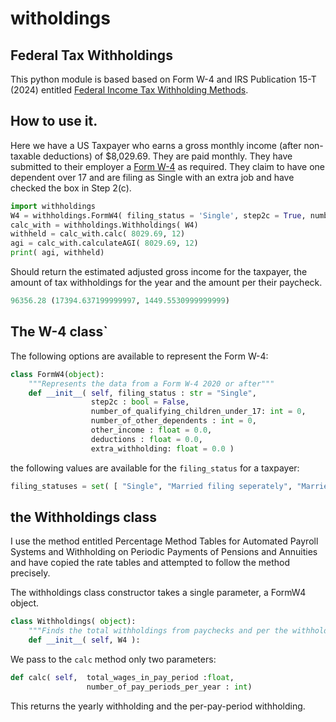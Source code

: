 # witholdings

## Federal Tax Withholdings

This python module is based based on Form W-4 and IRS Publication 15-T (2024) entitled [Federal
Income Tax Withholding Methods](https://www.irs.gov/publications/p15t#en_US_2024_publink100020274). 

## How to use it. 

Here we have a US Taxpayer who earns a gross monthly income (after non-taxable deductions) of $8,029.69. 
They are paid monthly. They have submitted to their employer a [Form W-4](https://www.irs.gov/pub/irs-pdf/fw4.pdf)
as required. They claim to have one dependent over 17 and are filing as Single with an extra job and have checked the box in Step 2(c).   

```py
import withholdings
W4 = withholdings.FormW4( filing_status = 'Single', step2c = True, number_of_other_dependents=1)
calc_with = withholdings.Withholdings( W4) 
withheld = calc_with.calc( 8029.69, 12)
agi = calc_with.calculateAGI( 8029.69, 12)
print( agi, withheld)
```

Should return the estimated adjusted gross income for the taxpayer, the amount of tax withholdings for the year 
and the amount per their paycheck. 

```py
96356.28 (17394.637199999997, 1449.5530999999999)
```

## The W-4 class`

The following options are available to represent the Form W-4: 
```py
class FormW4(object):
    """Represents the data from a Form W-4 2020 or after"""
    def __init__( self, filing_status : str = "Single", 
                  step2c : bool = False,
                  number_of_qualifying_children_under_17: int = 0,
                  number_of_other_dependents : int = 0,
                  other_income : float = 0.0,
                  deductions : float = 0.0,
                  extra_withholding: float = 0.0 )
```
the following values are available for the `filing_status` for a taxpayer:
```py
filing_statuses = set( [ "Single", "Married filing seperately", "Married filing jointly", "Head of household" ])
```

## the Withholdings class

I use the method entitled Percentage Method Tables for Automated Payroll Systems and Withholding on Periodic Payments of Pensions and Annuities and have copied the rate tables and attempted to follow the method precisely. 

The withholdings class constructor takes a single parameter, a FormW4 object. 
```py
class Withholdings( object):
    """Finds the total withholdings from paychecks and per the withholdings tablees"""
    def __init__( self, W4 ):
```

We pass to the `calc` method only two parameters: 
```py
def calc( self,  total_wages_in_pay_period :float, 
                 number_of_pay_periods_per_year : int)
```

This returns the yearly withholding and the per-pay-period withholding. 


